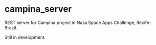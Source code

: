 # campina_server
REST server for Campina project in Nasa Space Apps Challenge, Recife-Brazil.

Still in development.
